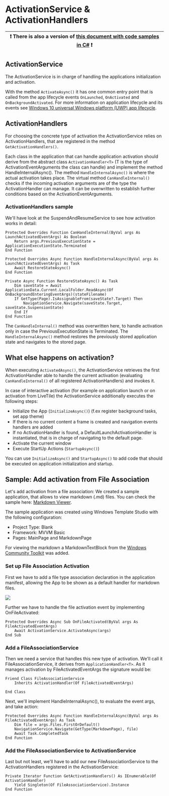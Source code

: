 # ActivationService & ActivationHandlers

:heavy_exclamation_mark: There is also a version of [this document with code samples in C#](./activation.md) :heavy_exclamation_mark: |
------------------------------------------------------------------------------------------------------------------------------------- |

## ActivationService

The ActivationService is in charge of handling the applications initialization and activation.

With the method `ActivateAsync()` it has one common entry point that is called from the app lifecycle events `OnLaunched`, `OnActivated` and `OnBackgroundActivated`. 
For more information on application lifecycle and its events see [Windows 10 universal Windows platform (UWP) app lifecycle](https://docs.microsoft.com/en-us/windows/uwp/launch-resume/app-lifecycle).

## ActivationHandlers

For choosing the concrete type of activation the ActivationService relies on ActivationHandlers, that are registered in the method `GetActivationHandlers()`.

Each class in the application that can handle application activation should derive from the abstract class `ActivationHandler<T>` (T is the type of ActivationEventArguments the class can handle) and implement the method HandleInternalAsync().
The method `HandleInternalAsync()` is where the actual activation takes place.
The virtual method `CanHandleInternal()` checks if the incoming activation arguments are of the type the ActivationHandler can manage. It can be overwritten to establish further conditions based on the ActivationEventArguments.

### ActivationHandlers sample

We'll have look at the SuspendAndResumeService to see how activation works in detail:

```vbnet
Protected Overrides Function CanHandleInternal(ByVal args As LaunchActivatedEventArgs) As Boolean
    Return args.PreviousExecutionState = ApplicationExecutionState.Terminated
End Function

Protected Overrides Async Function HandleInternalAsync(ByVal args As LaunchActivatedEventArgs) As Task
    Await RestoreStateAsync()
End Function

Private Async Function RestoreStateAsync() As Task
    Dim saveState = Await ApplicationData.Current.LocalFolder.ReadAsync(Of OnBackgroundEnteringEventArgs)(stateFilename)
    If GetType(Page).IsAssignableFrom(saveState?.Target) Then
        NavigationService.Navigate(saveState.Target, saveState.SuspensionState)
    End If
End Function
```

The `CanHandleInternal()` method was overwritten here, to handle activation only in case the PreviousExecutionState is Terminated.
The `HandleInternalAsync()` method restores the previously stored application state and navigates to the stored page.

## What else happens on activation?

When executing `ActivatedAsync()`, the ActivationService retrieves the first ActivationHandler able to handle the current activation (evaluating `CanHandleInternal()` of all registered ActivationHandlers) and invokes it.

In case of interactive activation (for example on application launch or on activation from LiveTile) the ActivationService additionally executes the following steps:

* Initialize the App (`InitializeAsync()`) (f.ex register background tasks, set app theme)
* If there is no current content a frame is created and navigation events handlers are added
* If no ActivationHandler is found, a DefaultLaunchActivationHandler is instantiated, that is in charge of navigating to the default page.
* Activate the current window
* Execute StartUp Actions (`StartupAsync()`)

You can use `InitializeAsync()` and `StartupAsync()` to add code that should be executed on application initialization and startup.

## Sample: Add activation from File Association

Let's add activation from a file association:
We created a sample application, that allows to view markdown (.md) files. You can check the sample here: [Markdown Viewer](/samples/activation).

The sample application was created using Windows Template Studio with the following configuration:

* Project Type: Blank
* Framework: MVVM Basic
* Pages: MainPage and MarkdownPage

For viewing the markdown a MarkdownTextBlock from the [Windows Community Toolkit](https://github.com/Microsoft/WindowsCommunityToolkit) was added. 

### Set up File Association Activation

First we have to add a file type association declaration in the application manifest, allowing the App to be shown as a default handler for markdown files.

![](resources/activation/DeclarationFileAssociation.PNG) 

Further we have to handle the file activation event by implementing OnFileActivated:

```vbnet
Protected Overrides Async Sub OnFileActivated(ByVal args As FileActivatedEventArgs)
    Await ActivationService.ActivateAsync(args)
End Sub
```

### Add a FileAssociationService

Then we need a service that handles this new type of activation. We'll call it FileAssociationService, it derives from `ApplicationHandler<T>`. 
As it manages activation by File​Activated​Event​Args the signature would be: 

```vbnet
Friend Class FileAssociationService
    Inherits ActivationHandler(Of FileActivatedEventArgs)

End Class
```

Next, we'll implement HandleInternalAsync(), to evaluate the event args, and take action:

```vbnet
Protected Overrides Async Function HandleInternalAsync(ByVal args As FileActivatedEventArgs) As Task
    Dim file = args.Files.FirstOrDefault()
    NavigationService.Navigate(GetType(MarkdownPage), file)
    Await Task.CompletedTask
End Function
```

### Add the FileAssociationService to ActivationService

Last but not least, we'll have to add our new FileAssociationService to the ActivationHandlers registered in the ActivationService:

```vbnet
Private Iterator Function GetActivationHandlers() As IEnumerable(Of ActivationHandler)
    Yield Singleton(Of FileAssociationService).Instance
End Function
```
